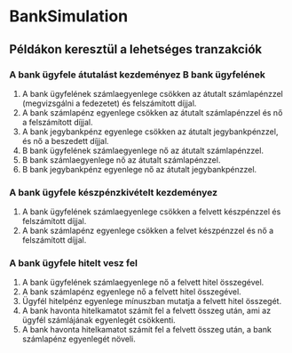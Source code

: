 # BankSimulation

## Példákon keresztül a lehetséges tranzakciók

### A bank ügyfele átutalást kezdeményez B bank ügyfelének

1. A bank ügyfelének számlaegyenlege csökken az átutalt számlapénzzel (megvizsgálni a fedezetet) és felszámított díjjal.
2. A bank számlapénz egyenlege csökken az átutalt számlapénzzel és nő a felszámított díjjal.
3. A bank jegybankpénz egyenlege csökken az átutalt jegybankpénzzel, és nő a beszedett díjjal.
4. B bank ügyfelének számlaegyenlege nő az átutalt számlapénzzel.
5. B bank számlaegyenlege nő az átutalt számlapénzzel.
6. B bank jegybankpénz egyenlege nő az átutalt jegybankpénzzel.

### A bank ügyfele készpénzkivételt kezdeményez

1. A bank ügyfelének számlaegyenlege csökken a felvett készpénzzel és felszámított díjjal.
2. A bank számlapénz egyenlege csökken a felvet készpénzzel és nő a felszámított díjjal.

### A bank ügyfele hitelt vesz fel
1. A bank ügyfelének számlaegyenlege nő a felvett hitel összegével.
2. A bank számlapénz egyenlege nő a felvett hitel összegével.
3. Ügyfél hitelpénz egyenlege mínuszban mutatja a felvett hitel összegét.
4. A bank havonta hitelkamatot számít fel a felvett összeg után, ami az ügyfél számlájának egyenlegét csökkenti.
5. A bank havonta hitelkamatot számít fel a felvett összeg után, a bank számlapénz egyenlegét növeli.
